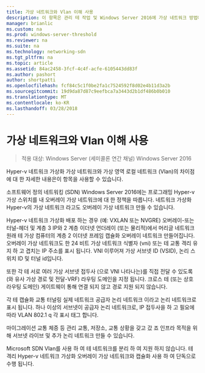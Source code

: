```yaml
---
title: 가상 네트워크와 Vlan 이해 사용
description: 이 항목은 관리 테 작업 및 Windows Server 2016에 가상 네트워크 방법에 대해 소프트웨어 네트워킹 정의 가이드 일부입니다.
manager: brianlic
ms.custom: na
ms.prod: windows-server-threshold
ms.reviewer: na
ms.suite: na
ms.technology: networking-sdn
ms.tgt_pltfrm: na
ms.topic: article
ms.assetid: 84ac2458-3fcf-4c4f-acfe-6105443dd83f
ms.author: pashort
author: shortpatti
ms.openlocfilehash: fcf84c5c1f0be2fa1c7524592f8d02e4b11d3a2b
ms.sourcegitcommit: 19d9da87d87c9eefbca7a3443d2b1df486b0b010
ms.translationtype: MT
ms.contentlocale: ko-KR
ms.lasthandoff: 03/28/2018
---
```

# <a name="understanding-usage-of-virtual-networks-and-vlans"></a>가상 네트워크와 Vlan 이해 사용

>적용 대상: Windows Server (세미콜론 연간 채널) Windows Server 2016

Hyper-v 네트워크 가상화 가상 네트워크와 가상 영역 로컬 네트워크 (Vlan)의 차이점에 대 한 자세한 내용은이 항목을 사용할 수 있습니다.  
  
소프트웨어 정의 네트워킹 (SDN) Windows Server 2016에는 프로그래밍 Hyper-v 가상 스위치를 내 오버레이 가상 네트워크에 대 한 정책을 따릅니다. 네트워크 가상화 Hyper-v의 가상 네트워크 라고도 오버레이 가상 네트워크 만들 수 있습니다.   
  
Hyper-v 네트워크 가상화 배포 하는 경우 (예: VXLAN 또는 NVGRE) 오버레이-또는 터널-헤더 및 계층 3 IP와 2 계층 이더넷 언더레이 (또는 물리적)에서 머리글 네트워크 원래 테 가상 컴퓨터의 계층 2 이더넷 프레임 캡슐화 오버레이 네트워크 만들어집니다. 오버레이 가상 네트워크도 한 24 비트 가상 네트워크 식별자 (vni) 또는 테 교통 격리 유지 하 고 겹치는 IP 주소를 표시 됩니다. VNI 이루어져 가상 서브넷 ID (VSID), 논리 스위치 ID 및 터널 id입니다.  
  
또한 각 테 서로 여러 가상 서브넷 접두사 (으로 VNI 나타나는)를 직접 전달 수 있도록 (와 유사 가상 경로 및 전달-VRF) 라우팅 도메인을 지정 됩니다. 크로스 테 (또는 상호 라우팅 도메인) 게이트웨이 통해 연결 되지 않고 경로 지원 되지 않습니다.   
  
각 테 캡슐화 교통 터널링 실제 네트워크 공급자 논리 네트워크 이라고 논리 네트워크로 표시 됩니다. 하나 이상의 서브넷이 공급자 논리 네트워크로, IP 접두사을 하 고 필요에 따라 VLAN 802.1 q 각 표시 태그 합니다.  
  
마이그레이션 교통 체증 등 관리 교통, 저장소, 교통 상황을 갖고 갔 죠 인프라 목적을 위해 서브넷 라이브 및 추가 논리 네트워크 만들 수 있습니다.  
  
Microsoft SDN Vlan를 사용 하 여 테 네트워크를 분리 하 여 지원 하지 않습니다. 테 격리 Hyper-v 네트워크 가상화 오버레이 가상 네트워크와 캡슐화 사용 하 여 단독으로 수행 됩니다. 


